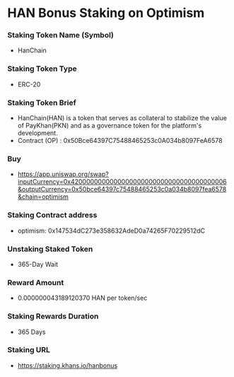 # HAN Bonus Staking on Optimism

### Staking Token Name (Symbol)
- HanChain

### Staking Token Type
- ERC-20

### Staking Token Brief
- HanChain(HAN) is a token that serves as collateral to stabilize the value of PayKhan(PKN) and as a governance token for the platform's development.
- Contract (OP) : 0x50Bce64397C75488465253c0A034b8097FeA6578

### Buy
- https://app.uniswap.org/swap?inputCurrency=0x4200000000000000000000000000000000000006&outputCurrency=0x50bce64397c75488465253c0a034b8097fea6578&chain=optimism

### Staking Contract address
- optimism: 0x147534dC273e358632AdeD0a74265F70229512dC

### Unstaking Staked Token
- 365-Day Wait

### Reward Amount
- 0.000000043189120370 HAN per token/sec

### Staking Rewards Duration
- 365 Days

### Staking URL
- https://staking.khans.io/hanbonus
